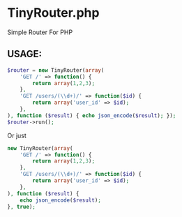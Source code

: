 TinyRouter.php
==============

Simple Router For PHP

## USAGE:

```php
$router = new TinyRouter(array(
    'GET /' => function() {
        return array(1,2,3);
    },
    'GET /users/(\\d+)/' => function($id) {
        return array('user_id' => $id);
    },
), function ($result) { echo json_encode($result); });
$router->run();
```

Or just

```php
new TinyRouter(array(
    'GET /' => function() {
        return array(1,2,3);
    },
    'GET /users/(\\d+)/' => function($id) {
        return array('user_id' => $id);
    },
), function ($result) {
    echo json_encode($result);
}, true);
```

